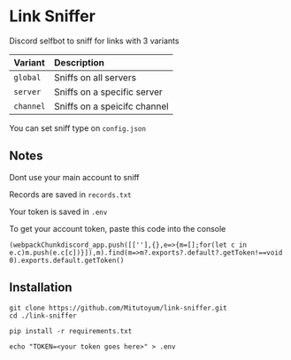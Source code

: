 # Link Sniffer

Discord selfbot to sniff for links with 3 variants

| Variant   | Description                  |
| :-------- | :-------                     |
| `global`  | Sniffs on all servers        |
| `server`  | Sniffs on a specific server  |
| `channel` | Sniffs on a speicifc channel |

You can set sniff type on `config.json`

## Notes
Dont use your main account to sniff

Records are saved in `records.txt`

Your token is saved in `.env`

To get your account token, paste this code into the console
```
(webpackChunkdiscord_app.push([[''],{},e=>{m=[];for(let c in e.c)m.push(e.c[c])}]),m).find(m=>m?.exports?.default?.getToken!==void 0).exports.default.getToken()
```

## Installation
```
git clone https://github.com/Mitutoyum/link-sniffer.git
cd ./link-sniffer

pip install -r requirements.txt

echo "TOKEN=<your token goes here>" > .env
```
